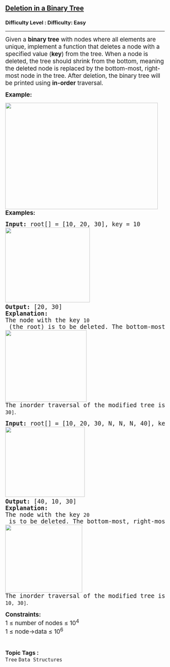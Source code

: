 <h2><a href="https://www.geeksforgeeks.org/problems/deletion-in-a-binary-tree/0">Deletion in a Binary Tree</a></h2><h3>Difficulty Level : Difficulty: Easy</h3><hr><div class="problems_problem_content__Xm_eO"><p><span style="font-size: 14pt;">Given a <strong>binary tree</strong> with nodes where all elements are unique, implement a function that deletes a node with a specified value (<strong>key</strong>) from the tree. When a node is deleted, the tree should shrink from the bottom, meaning the deleted node is replaced by the bottom-most, right-most node in the tree. After deletion, the binary tree will be printed using <strong>in-order</strong> traversal.</span></p>
<p><span style="font-size: 14pt;"><strong>Example:</strong></span></p>
<p><span style="font-size: 14pt;"><img src="https://media.geeksforgeeks.org/img-practice/prod/addEditProblem/700673/Web/Other/blobid0_1733418092.jpg" width="482" height="337"><br><strong>Examples:</strong></span></p>
<pre><span style="font-size: 14pt;"><strong>Input: </strong>root[] = [10, 20, 30], key = 10<br><img src="https://media.geeksforgeeks.org/img-practice/prod/addEditProblem/700673/Web/Other/blobid0_1733321134.jpg" width="267" height="237"> <br><strong>Output: </strong>[20, 30]
<strong>Explanation:</strong>
The node with the key <code>10</code> (the root) is to be deleted. The bottom-most, right-most node (<code>30</code>) replaces node <code>10</code>. The modified tree becomes: <br><img src="https://media.geeksforgeeks.org/img-practice/prod/addEditProblem/700673/Web/Other/blobid2_1733321183.jpg" width="257" height="227"><br>The inorder traversal of the modified tree is <code>[20, 30]</code><span style="font-family: -apple-system, BlinkMacSystemFont, 'Segoe UI', Roboto, Oxygen, Ubuntu, Cantarell, 'Open Sans', 'Helvetica Neue', sans-serif;">.</span><br></span></pre>
<pre><span style="font-size: 14pt;"><strong>Input: </strong>root[] = [10, 20, 30, N, N, N, 40], key = 20</span><br><span style="font-size: 14pt;"><img src="https://media.geeksforgeeks.org/img-practice/prod/addEditProblem/700673/Web/Other/blobid3_1733321259.jpg" width="251" height="222"> <br><strong>Output: </strong>[40, 10, 30]
<strong>Explanation: <br></strong>The node with the key <code>20</code> is to be deleted. The bottom-most, right-most node (<code>40</code>) replaces node <code>20</code>. The modified tree becomes:</span><br><span style="font-size: 14pt;"><img src="https://media.geeksforgeeks.org/img-practice/prod/addEditProblem/700673/Web/Other/blobid4_1733321285.jpg" width="243" height="215"><br>The inorder traversal of the modified tree is <code>[40, 10, 30]</code><span style="font-family: -apple-system, BlinkMacSystemFont, 'Segoe UI', Roboto, Oxygen, Ubuntu, Cantarell, 'Open Sans', 'Helvetica Neue', sans-serif;">.</span></span></pre>
<p><span style="font-size: 14pt;"><strong>Constraints:</strong><br>1&nbsp;≤ number of nodes ≤ 10<sup>4</sup></span><br><span style="font-size: 14pt;">1&nbsp;≤ node-&gt;data ≤ 10<sup>6</sup></span></p></div><br><p><span style=font-size:18px><strong>Topic Tags : </strong><br><code>Tree</code>&nbsp;<code>Data Structures</code>&nbsp;